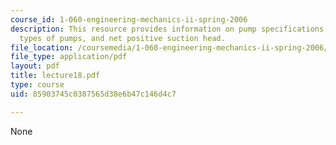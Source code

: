 ```yaml
---
course_id: 1-060-engineering-mechanics-ii-spring-2006
description: This resource provides information on pump specifications and requirements,
  types of pumps, and net positive suction head.
file_location: /coursemedia/1-060-engineering-mechanics-ii-spring-2006/85903745c0387565d38e6b47c146d4c7_lecture18.pdf
file_type: application/pdf
layout: pdf
title: lecture18.pdf
type: course
uid: 85903745c0387565d38e6b47c146d4c7

---
```

None